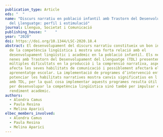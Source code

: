 ```yaml
---
publication_type: Article
eds: "  "
name: "Discurs narratiu en població infantil amb Trastorn del Desenvolupament
  del Llenguatge: perfil i estimulació"
journal: Llengua, Societat i Comunicació
publishing_house: "    "
year: "2020"
doi: https://doi.org/10.1344/LSC-2020.18.4
abstract: El desenvolupament del discurs narratiu constitueix un bon indicador
  de la competència lingüística i mostra una forta relació amb el
  desenvolupament lingüístic i acadèmic en la població infantil. Els nens i les
  nenes amb Trastorn del Desenvolupament del Llenguatge (TDL) presenten
  múltiples dificultats en la producció i la comprensió narrativa, aspecte que
  afecta les seves habilitats de comunicació i possiblement afectarà el seu
  aprenentatge escolar. La implementació de programes d’intervenció enfocats a
  potenciar les habilitats narratives mostra canvis significatius en l’alumnat
  amb TDL, per la qual cosa implementar aquests programes resulta útil no només
  per desenvolupar la competència lingüística sinó també per impulsar el
  rendiment acadèmic.
authors:
  - Alondra Camus
  - Paula Resina
  - Melina Aparici
elbec_members_involved:
  - Alondra Camus
  - Paula Resina
  - Melina Aparici
---
```

